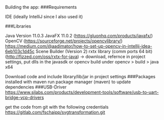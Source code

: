 Building the app:
###Requirements

IDE (ideally IntelliJ since I also used it)

###Libraries

Java Version 11.0.3
JavaFX 11.0.2 (https://gluonhq.com/products/javafx/)
OpenCV (https://sourceforge.net/projects/opencvlibrary/)
https://medium.com/@aadimator/how-to-set-up-opencv-in-intellij-idea-6eb103c1d45c
Scene Builder (Version 2)
rxtx library (comm ports 64 bit) (http://fizzed.com/oss/rxtx-for-java) -> download, refernce in project settings, put dlls in the javasdk or opencv build under opencv > build > java x64

Download code and include library/lib/jar in project settings
###Packages installed with maven
run package manager (maven) to update dependencies
###USB-Driver
https://www.silabs.com/products/development-tools/software/usb-to-uart-bridge-vcp-drivers

get the code from git with the following credentials
https://gitlab.com/fschaipp/svgtransformation.git
